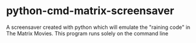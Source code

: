 # python-cmd-matrix-screensaver
A screensaver created with python which will emulate the "raining code" in The Matrix Movies. This program runs solely on the command line

